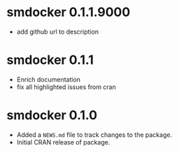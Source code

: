 # smdocker 0.1.1.9000

* add github url to description

# smdocker 0.1.1

* Enrich documentation
* fix all highlighted issues from cran

# smdocker 0.1.0

* Added a `NEWS.md` file to track changes to the package.
* Initial CRAN release of package.
